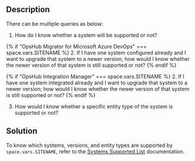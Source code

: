 ## Description

There can be multiple queries as below: 

1. How do I know whether a system will be supported or not?

{% if "OpsHub Migrator for Microsoft Azure DevOps" === space.vars.SITENAME %}
2. If I have one system configured already and I want to upgrade that system to a newer version; how would I know whether the newer version of that system is still supported or not?
{% endif %}  

{% if "OpsHub Integration Manager" === space.vars.SITENAME %}
2. If I have one system integrated already and I want to upgrade that system to a newer version; how would I know whether the newer version of that system is still supported or not?
{% endif %}

3. How would I know whether a specific entity type of the system is supported or not? 

## Solution

To know which systems, versions, and entity types are supported by <code class="expression">space.vars.SITENAME</code>, refer to the [Systems Supported List](../../../supported-connectors/systems-supported.md) documentation.
